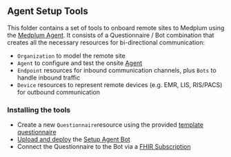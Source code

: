 ## Agent Setup Tools

This folder contains a set of tools to onboard remote sites to Medplum using the [Medplum Agent](https://www.medplum.com/docs/agent). It consists of a Questionnaire / Bot combination that creates all the necessary resources for bi-directional communication:

- `Organization` to model the remote site
- `Agent` to configure and test the onsite [Agent](https://www.medplum.com/docs/agent)
- `Endpoint` resources for inbound communication channels, plus `Bots` to handle inbound traffic
- `Device` resources to represent remote devices (e.g. EMR, LIS, RIS/PACS) for outbound communication


### Installing the tools
- Create a new `Questionnaire`resource using the provided [template questionnaire](./setup-medplum-agent.questionnaire.json)
- [Upload and deploy](https://www.medplum.com/docs/bots/bots-in-production) the [Setup Agent Bot](./setup-medplum-agent.ts)
- Connect the Questionnaire to the Bot via a [FHIR Subscription](https://www.medplum.com/docs/bots/bot-for-questionnaire-response)

